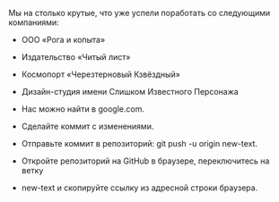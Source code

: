Мы на столько крутые, что уже успели поработать со следующими компаниями:

- ООО «Рога и копыта»
- Издательство «Читый лист»
- Космопорт «Черезтерновый Кзвёздный»
- Дизайн-студия имени Слишком Известного Персонажа
- Нас можно найти в google.com.

- Сделайте коммит с изменениями.
- Отправьте коммит в репозиторий: git push -u origin new-text.
- Откройте репозиторий на GitHub в браузере, переключитесь на ветку
- new-text и скопируйте ссылку из адресной строки браузера.